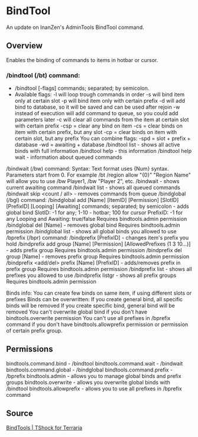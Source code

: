 # BindTool

An update on InanZen's AdminTools BindTool command.

## Overview
Enables the binding of commands to items in hotbar or cursor.

### /bindtool (/bt) command:
- /bindtool [-flags] commands; separated; by semicolon.
- Available flags:
-l will loop trough commands in order
-s will bind item only at certain slot
-p will bind item only with certain prefix
-d will add bind to database, so it will be saved and can be used after rejoin
-w instead of execution will add command to queue, so you could add parameters later
-c will clear all commands from the item at certain slot with certain prefix
-csp = clear any bind on item
-cs = clear binds on item with certain prefix, but any slot
-cp = clear binds on item with certain slot, but any prefix
You can combine flags:
-spd = slot + prefix + database
-wd = awaiting + database
/bindtool list - shows all active binds with full information
/bindtool help - this information
/bindtool help wait - information about queued commands

/bindwait (/bw) command:
Syntax:
Text format uses {Num} syntax. Parameters start from 0.
For example /bt /region allow "{0}" "Region Name" will allow you to use /bw Player1, /bw "Player 2", etc.
/bindwait - shows current awaiting command
/bindwait list - shows all queued commands
/bindwait skip <count / all> - removes commands from queue
/bindglobal (/bgl) command:
/bindglobal add [Name] [ItemID] [Permission] [SlotID] [PrefixID] [Looping] [Awaiting] commands; separated; by semicolon - adds global bind
SlotID: -1 for any; 1-10 - hotbar; 100 for cursor
PrefixID: -1 for any
Looping and Awaiting: true/false
Requires bindtools.admin permission
/bindglobal del [Name] - removes global bind
Requires bindtools.admin permission
/bindglobal list - shows all global binds you allowed to use
/bprefix (/bpr) command:
/bindprefix [PrefixID] - changes item's prefix you hold
/bindprefix add group [Name] [Permission] [AllowedPrefixes (1 3 10...)] - adds prefix group
Requires bindtools.admin permission
/bindprefix del group [Name] - removes prefix group
Requires bindtools.admin permission
/bindprefix <add/del> prefix [Name] [PrefixID] - adds/removes prefix in prefix group
Requires bindtools.admin permission
/bindprefix list - shows all prefixes you allowed to use
/bindprefix listgr - shows all prefix groups
Requires bindtools.admin permission

Binds info:
You can create few binds on same item, if using different slots or prefixes
Binds can be overwritten:
If you create general bind, all specific binds will be removed
If you create specific bind, general bind will be removed
You can't overwrite global bind if you don't have bindtools.overwrite permission
You can't use all prefixes in /bprefix command if you don't have bindtools.allowprefix permission or permission of certain prefix group.

## Permissions
bindtools.command.bind - /bindtool
bindtools.command.wait - /bindwait
bindtools.command.global - /bindglobal
bindtools.command.prefix - /bprefix
bindtools.admin - allows you to manage global binds and prefix groups
bindtools.overwrite - allows you overwrite global binds with /bindtool
bindtools.allowprefix - allows you to use all prefixes in /bprefix command 

## Source
[BindTools | TShock for Terraria](https://tshock.co/xf/index.php?resources/bindtools.194/)
